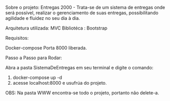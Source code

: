 Sobre o projeto:
Entregas 2000 - Trata-se de um sistema de entregas onde será possível, realizar o gerenciamento de suas entregas, possibilitando agilidade e fluidez no seu dia à dia.

Arquitetura utilizada: MVC
Bibliotéca : Bootstrap

Requisitos:

Docker-compose
Porta 8000 liberada.

Passo a Passo para Rodar:

Abra a pasta SistemaDeEntregas em seu terminal e digite o comando:

1. docker-compose up -d
2. acesse localhost:8000 e usufrúa do projeto.

OBS: Na pasta WWW encontra-se todo o projeto, portanto não delete-a.





